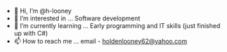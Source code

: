 - 👋 Hi, I’m @h-looney
- 👀 I’m interested in ... Software development
- 🌱 I’m currently learning ... Early programming and IT skills (just finished up with C#)
- 📫 How to reach me ... email - holdenlooney62@yahoo.com
